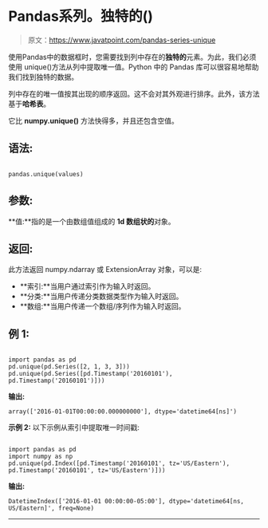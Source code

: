 # Pandas系列。独特的()

> 原文：<https://www.javatpoint.com/pandas-series-unique>

使用Pandas中的数据框时，您需要找到列中存在的**独特的**元素。为此，我们必须使用 unique()方法从列中提取唯一值。Python 中的 Pandas 库可以很容易地帮助我们找到独特的数据。

列中存在的唯一值按其出现的顺序返回。这不会对其外观进行排序。此外，该方法基于**哈希表**。

它比 **numpy.unique()** 方法快得多，并且还包含空值。

## 语法:

```

pandas.unique(values)

```

## 参数:

**值:**指的是一个由数组值组成的 **1d 数组状的**对象。

## 返回:

此方法返回 numpy.ndarray 或 ExtensionArray 对象，可以是:

*   **索引:**当用户通过索引作为输入时返回。
*   **分类:**当用户传递分类数据类型作为输入时返回。
*   **数组:**当用户传递一个数组/序列作为输入时返回。

## 例 1:

```

import pandas as pd
pd.unique(pd.Series([2, 1, 3, 3]))
pd.unique(pd.Series([pd.Timestamp('20160101'),
pd.Timestamp('20160101')]))

```

**输出:**

```
array(['2016-01-01T00:00:00.000000000'], dtype='datetime64[ns]')

```

**示例 2:** 以下示例从索引中提取唯一时间戳:

```

import pandas as pd
import numpy as np
pd.unique(pd.Index([pd.Timestamp('20160101', tz='US/Eastern'),
pd.Timestamp('20160101', tz='US/Eastern')]))

```

**输出:**

```
DatetimeIndex(['2016-01-01 00:00:00-05:00'], dtype='datetime64[ns, US/Eastern]', freq=None)

```

* * *